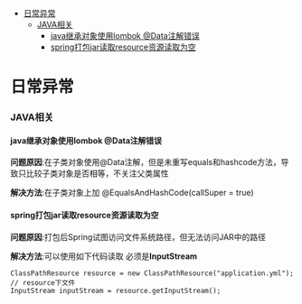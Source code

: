 * [日常异常](#日常异常)
  * [JAVA相关](#java相关)
    * [java继承对象使用lombok @Data注解错误](#java继承对象使用lombok-data注解错误)
    * [spring打包jar读取resource资源读取为空](#spring打包jar读取resource资源读取为空)

            
# 日常异常

### JAVA相关

#### java继承对象使用lombok @Data注解错误

**问题原因**:在子类对象使用@Data注解，但是未重写equals和hashcode方法，导致只比较子类对象是否相等，不关注父类属性

**解决方法**:在子类对象上加 @EqualsAndHashCode(callSuper = true)

#### spring打包jar读取resource资源读取为空

**问题原因**:打包后Spring试图访问文件系统路径，但无法访问JAR中的路径

**解决方法**:可以使用如下代码读取  必须是**InputStream**

```
ClassPathResource resource = new ClassPathResource("application.yml"); // resource下文件
InputStream inputStream = resource.getInputStream();
```